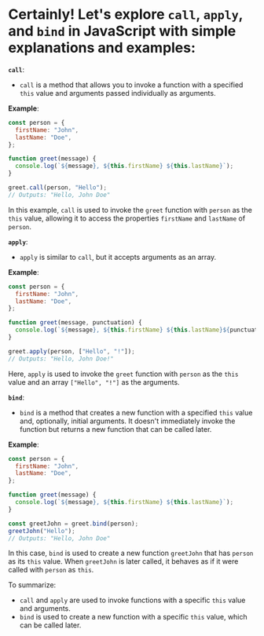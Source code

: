 # Certainly! Let's explore `call`, `apply`, and `bind` in JavaScript with simple explanations and examples:

**`call`**:

- `call` is a method that allows you to invoke a function with a specified `this` value and arguments passed individually as arguments.

**Example**:

```javascript
const person = {
  firstName: "John",
  lastName: "Doe",
};

function greet(message) {
  console.log(`${message}, ${this.firstName} ${this.lastName}`);
}

greet.call(person, "Hello");
// Outputs: "Hello, John Doe"
```

In this example, `call` is used to invoke the `greet` function with `person` as the `this` value, allowing it to access the properties `firstName` and `lastName` of `person`.

**`apply`**:

- `apply` is similar to `call`, but it accepts arguments as an array.

**Example**:

```javascript
const person = {
  firstName: "John",
  lastName: "Doe",
};

function greet(message, punctuation) {
  console.log(`${message}, ${this.firstName} ${this.lastName}${punctuation}`);
}

greet.apply(person, ["Hello", "!"]);
// Outputs: "Hello, John Doe!"
```

Here, `apply` is used to invoke the `greet` function with `person` as the `this` value and an array `["Hello", "!"]` as the arguments.

**`bind`**:

- `bind` is a method that creates a new function with a specified `this` value and, optionally, initial arguments. It doesn't immediately invoke the function but returns a new function that can be called later.

**Example**:

```javascript
const person = {
  firstName: "John",
  lastName: "Doe",
};

function greet(message) {
  console.log(`${message}, ${this.firstName} ${this.lastName}`);
}

const greetJohn = greet.bind(person);
greetJohn("Hello");
// Outputs: "Hello, John Doe"
```

In this case, `bind` is used to create a new function `greetJohn` that has `person` as its `this` value. When `greetJohn` is later called, it behaves as if it were called with `person` as `this`.

To summarize:
- `call` and `apply` are used to invoke functions with a specific `this` value and arguments.
- `bind` is used to create a new function with a specific `this` value, which can be called later.